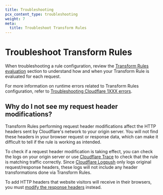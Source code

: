 ```yaml
---
title: Troubleshooting
pcx_content_type: troubleshooting
weight: 7
meta:
  title: Troubleshoot Transform Rules
---
```


# Troubleshoot Transform Rules

When troubleshooting a rule configuration, review the [Transform Rules evaluation](/rules/transform/#transform-rules-evaluation) section to understand how and when your Transform Rule is evaluated for each request.

For more information on runtime errors related to Transform Rules configuration, refer to [Troubleshooting Cloudflare 1XXX errors](/support/troubleshooting/cloudflare-errors/troubleshooting-cloudflare-1xxx-errors/).

## Why do I not see my request header modifications?

Transform Rules performing request header modifications affect the HTTP headers sent by Cloudflare's network to your origin server. You will not find these headers in your browser request or response data, which can make it difficult to tell if the rule is working as intended.

To check if a request header modification is taking effect, you can check the logs on your origin server or use [Cloudflare Trace](/fundamentals/basic-tasks/trace-request/) to check that the rule is matching traffic correctly. Since [Cloudflare Logpush](/logs/about/) only logs original request/response headers, these logs will not include any header transformations done via Transform Rules.

To add HTTP headers that website visitors will receive in their browsers, you must [modify the response headers](/rules/transform/response-header-modification/) instead.
